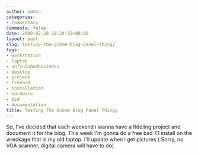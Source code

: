 ```yaml
---
author: admin
categories:
- Commentary
comments: false
date: 2009-02-28 18:24:32+00:00
layout: post
slug: testing-the-gnome-blog-panel-thingy
tags:
- workstation
- laptop
- unfinishedbusiness
- desktop
- project
- freebsd
- installation
- hardware
- bsd
- documentation
title: Testing The Gnome Blog Panel Thingy
---
```



So, I've decided that each weekend i wanna have a fiddling project and document it for the blog. This week I'm gonna do a free bsd 7.1 install on the wreckage that is my old laptop. I'll update when i get pictures ( Sorry, no VGA scanner, digital camera will have to do)
